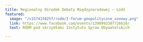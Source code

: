 ```yaml
---
title: Regionalny Ośrodek Debaty Międzynarodowej – Łódź
featured:
  image: "/v1574158257/rodm/I-forum-geopolityczne_uzoowy.png"
  link: https://www.facebook.com/events/1390993387726610/
  text: RODM pod skrzydłami Instytutu Spraw Obywatelskich

---
```

